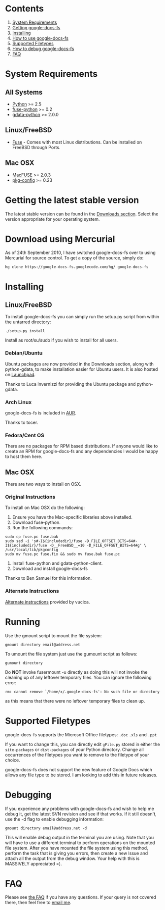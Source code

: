 # Contents #

  1. [System Requirements](OnlineManual#System_Requirements.md)
  1. [Getting google-docs-fs](OnlineManual#Getting_the_latest_stable_version.md)
  1. [Installing](OnlineManual#Installing.md)
  1. [How to use google-docs-fs](OnlineManual#Running.md)
  1. [Supported Filetypes](OnlineManual#Supported_Filetypes.md)
  1. [How to debug google-docs-fs](OnlineManual#Debugging.md)
  1. [FAQ](OnlineManual#FAQ.md)

# System Requirements #

## All Systems ##

  * [Python](http://www.python.org) >= 2.5
  * [fuse-python](http://apps.sourceforge.net/mediawiki/fuse/index.php?title=FusePython) >= 0.2
  * [gdata-python](http://code.google.com/p/gdata-python-client/) >= 2.0.0

## Linux/FreeBSD ##

  * [Fuse](http://apps.sourceforge.net/mediawiki/fuse/index.php?title=Main_Page) - Comes with most Linux distributions. Can be installed on FreeBSD through Ports.

## Mac OSX ##

  * [MacFUSE](http://code.google.com/p/macfuse/) >= 2.0.3
  * [pkg-config](http://pkg-config.freedesktop.org/wiki/) >= 0.23

# Getting the latest stable version #

The latest stable version can be found in the [Downloads section](http://code.google.com/p/google-docs-fs/downloads/list). Select the version appropriate for your operating system.

# Download using Mercurial #

As of 24th September 2010, I have switched google-docs-fs over to using Mercurial for source control. To get a copy of the source, simply do:
```
hg clone https://google-docs-fs.googlecode.com/hg/ google-docs-fs
```

# Installing #

## Linux/FreeBSD ##

To install google-docs-fs you can simply run the setup.py script from within the untarred directory:

`./setup.py install`

Install as root/su/sudo if you wish to install for all users.

### Debian/Ubuntu ###

Ubuntu packages are now provided in the Downloads section, along with python-gdata, to make installation easier for Ubuntu users. It is also hosted on [Launchpad](https://edge.launchpad.net/google-docs-fs).

Thanks to Luca Invernizzi for providing the Ubuntu package and python-gdata.

### Arch Linux ###

google-docs-fs is included in [AUR](http://aur.archlinux.org/packages.php?ID=28666).

Thanks to tocer.


### Fedora/Cent OS ###

There are no packages for RPM based distributions. If anyone would like to create an RPM for google-docs-fs and any dependencies I would be happy to host them here.

## Mac OSX ##

There are two ways to install on OSX.

### Original Instructions ###

To install on Mac OSX do the following:
  1. Ensure you have the Mac-specific libraries above installed.
  1. Download fuse-python.
  1. Run the following commands:
```
sudo cp fuse.pc fuse.bak
sudo sed -i 's#-I${includedir}/fuse -D_FILE_OFFSET_BITS=64#-I${includedir}/fuse -D__FreeBSD__=10 -D_FILE_OFFSET_BITS=64#g' \
/usr/local/lib/pkgconfig
sudo mv fuse.pc fuse.fix && sudo mv fuse.bak fuse.pc
```
  1. Install fuse-python and gdata-python-client.
  1. Download and install google-docs-fs

Thanks to Ben Samuel for this information.

### Alternate Instructions ###

[Alternate instructions](http://blog.vucica.net/2010/11/some-tips-on-building-fuse-python-on-mac-os-x.html) provided by vucica.

# Running #

Use the gmount script to mount the file system:

`gmount directory email@address.net`

To umount the file system just use the gumount script as follows:

`gumount directory`

Do **NOT** invoke fusermount -u directly as doing this will not invoke the cleaning up of any leftover temporary files. You can ignore the following error:

``rm: cannot remove `/home/x/.google-docs-fs': No such file or directory``

as this means that there were no leftover temporary files to clean up.

# Supported Filetypes #

google-docs-fs supports the Microsoft Office filetypes: `.doc` `.xls` and `.ppt`

If you want to change this, you can directly edit `gFile.py` stored in either the `site-packages` or `dist-packages` of your Python directory. Change all occurrences of the filetypes you want to remove to the filetype of your choice.

google-docs-fs does not support the new feature of Google Docs which allows any file type to be stored. I am looking to add this in future releases.

# Debugging #

If you experience any problems with google-docs-fs and wish to help me debug it, get the latest SVN revision and see if that works. If it still doesn't, use the -d flag to enable debugging information:

`gmount directory email@address.net -d`

This will enable debug output in the terminal you are using. Note that you will have to use a different terminal to perform operations on the mounted file system. After you have mounted the file system using this method, perform the task that is giving you errors, then create a new Issue and attach all the output from the debug window. Your help with this is MASSIVELY appreciated =).

# FAQ #

Please see [the FAQ](http://code.google.com/p/google-docs-fs/wiki/FAQ) if you have any questions. If your query is not covered there, then feel free to [email me](mailto:d38dm8nw81k1ng@gmail.com).